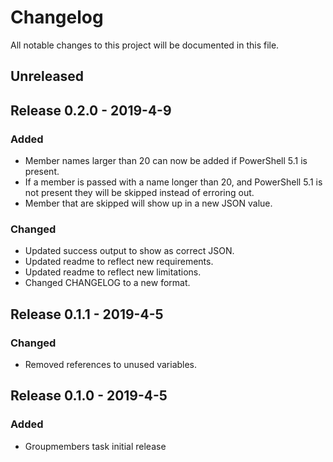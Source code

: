 # Changelog

All notable changes to this project will be documented in this file.

## Unreleased

## Release 0.2.0 - 2019-4-9

### Added
-   Member names larger than 20 can now be added if PowerShell 5.1 is present.
-  If a member is passed with a name longer than 20, and PowerShell 5.1 is not present they will be skipped instead of erroring out.
- Member that are skipped will show up in a new JSON value.
### Changed

-   Updated success output to show as correct JSON.
-   Updated readme to reflect new requirements.
-   Updated readme to reflect new limitations.
-   Changed CHANGELOG to a new format.

## Release 0.1.1 - 2019-4-5

### Changed

-   Removed references to unused variables.

## Release 0.1.0 - 2019-4-5

### Added

-   Groupmembers task initial release
